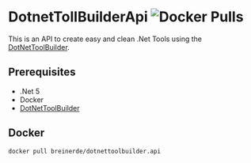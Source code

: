  # DotnetTollBuilderApi  ![Docker Pulls](https://img.shields.io/docker/pulls/breinerde/dotnettoolbuilder.api)


This is an API to create easy and clean .Net Tools using the [DotNetToolBuilder](https://renepeuser.visualstudio.com/DotNetToolBuilder).


## Prerequisites

* .Net 5
* Docker
* [DotNetToolBuilder](https://www.nuget.org/packages/DotNetTool.Builder/)




## Docker 
```
docker pull breinerde/dotnettoolbuilder.api
```



